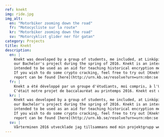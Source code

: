 ```yaml
---
ref: knekt
img: ride.jpg
img_alt:
  en: "Motorbiker zooming down the road"
  fr: "Motocycliste sur la route"
  kr: "Motorbiker zooming down the road"
  sv: "Motorcyklist glider ner för gatan"
category: Projects
title: Knekt
description:
  en: |
    Knekt was developed by a group of students, me included, at Linköping University as
    our Bachelor's project during the spring of 2016. Knekt is an interactive web application
    intended to be used as an aid for teaching historical encryption methods and their weaknesses.
    If you wish to do some crypto cracking, feel free to try out [Knekt](/knekt/). The project's
    report can be found [here](http://urn.kb.se/resolve?urn=urn:nbn:se:liu:diva-130788).
  fr: |
    Knekt a été développé par un groupe d'étudiants, moi compris, à l'Université de Linköping.
    C'était notre projet de baccalauréat au printemps 2016. Knekt est une application Web interactive. Destiné à être utilisé comme aide pour l'enseignement des méthodes historiques de cryptage et de leurs faiblesses. Si vous souhaitez faire du crypto cracking, n'hésitez pas à essayer [Knekt](/knekt/). Le rapport du projet se trouve [ici](http://urn.kb.se/resolve?urn=urn:nbn:se:liu:diva-130788).
  kr: |
    Knekt was developed by a group of students, me included, at Linköping University as
    our Bachelor's project during the spring of 2016. Knekt is an interactive web application
    intended to be used as an aid for teaching historical encryption methods and their weaknesses.
    If you wish to do some crypto cracking, feel free to try out [Knekt](/knekt/). The project's
    report can be found [here](http://urn.kb.se/resolve?urn=urn:nbn:se:liu:diva-130788).
  sv: |
    Vårterminen 2016 utvecklade jag tillsammans med min projektgrupp webbappen Knekt som en del i vårt kandidatprojekt. Knekt är en interaktiv webbapp som är tänk att användas för utlärning av historiskt viktiga metoder för kryptering. Om du vill prova knäcka lite krypterade meddelanden är du varmt välkommen att testa [Knekt](/knekt/). Rapporten för projektet finner du [här](http://urn.kb.se/resolve?urn=urn:nbn:se:liu:diva-130788).
---
```

